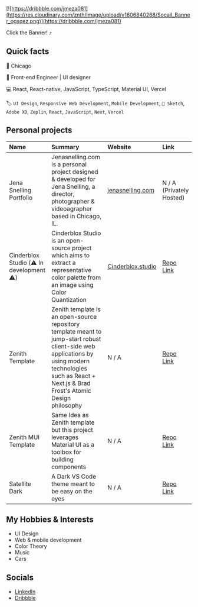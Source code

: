 [![https://dribbble.com/jmeza081](https://res.cloudinary.com/znth/image/upload/v1606840268/Socail_Banner_ogsqez.png)](https://dribbble.com/jmeza081)

Click the Banner! ⤴

## Quick facts

📍 Chicago

💼 Front-end Engineer | UI designer

💻 React, React-native, JavaScript, TypeScript, Material UI, Vercel

🏷 `UI Design`, `Responsive Web Development`, `Mobile Development`, `💎 Sketch`, `Adobe XD`, `Zeplin`, `React`, `JavaScript`, `Next`, `Vercel`

## Personal projects

| Name                | Summary                                                                                                                                                                                                      | Website                                        | Link                                                       |
| :------------------ | :----------------------------------------------------------------------------------------------------------------------------------------------------------------------------------------------------------- | :--------------------------------------------- | :--------------------------------------------------------- |
| Jena Snelling Portfolio | Jenasnelling.com is a personal project designed & developed for Jena Snelling, a director, photographer & videoagrapher based in Chicago, IL. | [jenasnelling.com](https://jenasnelling.com/) | N / A (Privately Hosted) |
| Cinderblox Studio (⚠️ In development ⚠️) | Cinderblox Studio is an open-source project which aims to extract a representative color palette from an image using Color Quantization| [Cinderblox.studio](https://cinderblox.studio) | [Repo Link](https://github.com/z-nith/cinderblox-studio)
| Zenith Template     | Zenith template is an open-source repository template meant to jump-start robust client-side web applications by using modern technologies such as React + Next.js & Brad Frost's Atomic Design philosophy | N / A                                          | [Repo Link](https://github.com/z-nith/zenith-template)     |
| Zenith MUI Template | Same Idea as Zenith template but this project leverages Material UI as a toolbox for building components                                                                                                     | N / A                                          | [Repo Link](https://github.com/z-nith/zenith-mui-template) |
| Satellite Dark      | A Dark VS Code theme meant to be easy on the eyes                                                                                                                                                            | N / A                                          | [Repo Link](https://github.com/Jmeza081/satellite-dark)    |


## My Hobbies & Interests

- UI Design
- Web & mobile development
- Color Theory
- Music
- Cars

## Socials

- [LinkedIn](https://www.linkedin.com/in/jesse-meza/)
- [Dribbble](https://dribbble.com/Jmeza081)

